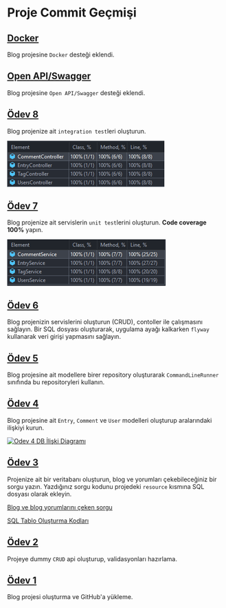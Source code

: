 # Proje Commit Geçmişi

## [Docker](https://github.com/Folksdev-camp/folksdev-aoserdardemirkol/commit/4bbdf0fb7809a7410a808149b894cc3b58547287)

Blog projesine `Docker` desteği eklendi.

## [Open API/Swagger](https://github.com/Folksdev-camp/folksdev-aoserdardemirkol/commit/c72ff559c481bd27ba92ca1dad9122f83517e138)

Blog projesine `Open API/Swagger` desteği eklendi.

## [Ödev 8](https://github.com/Folksdev-camp/folksdev-aoserdardemirkol/commit/e3a4be4f42e6f2299fce5523be05c543b4d029a6)

Blog projenize ait `integration test`leri oluşturun.

[![](./img/Integration%20Test.png "FolksDev & Kod Gemisi")](https://github.com/aoserdardemirkol/)

## [Ödev 7](https://github.com/Folksdev-camp/folksdev-aoserdardemirkol/commit/653da1ce2c0a44c16497579a86838ba7fdebeed8)

Blog projenize ait servislerin `unit test`lerini oluşturun. **Code coverage 100%** yapın.

[![](./img/JUnit%20Test.png "FolksDev & Kod Gemisi")](https://github.com/aoserdardemirkol/)

## [Ödev 6](https://github.com/Folksdev-camp/folksdev-aoserdardemirkol/commit/5e28fd9c04b26a9ad1f426627156d173fa4694fb)

Blog projenizin servislerini oluşturun (CRUD), contoller ile çalışmasını sağlayın. Bir SQL dosyası oluşturarak, uygulama
ayağı kalkarken `flyway` kullanarak veri girişi yapmasını sağlayın.

## [Ödev 5](https://github.com/Folksdev-camp/folksdev-aoserdardemirkol/commit/5e2569654cc36a518e7e12748665a4f75f7c1743)

Blog projesine ait modellere birer repository oluşturarak `CommandLineRunner` sınıfında bu repositoryleri kullanın.

## [Ödev 4](https://github.com/Folksdev-camp/folksdev-aoserdardemirkol/commit/c2238f3219a9e3b2824006ad7534268072f65652)

Blog projesine ait `Entry`, `Comment` ve `User` modelleri oluşturup aralarındaki ilişkiyi kurun.

[![](./img/odev-4.png "Odev 4 DB İlişki Diagramı")](https://github.com/ugurcandede/)

## [Ödev 3](https://github.com/Folksdev-camp/folksdev-aoserdardemirkol/commit/7ab529f3ef4fe0c3b5c27c857994ca9d6d0f9d27)

Projenize ait bir veritabanı oluşturun, blog ve yorumları çekebileceğiniz bir sorgu yazın. Yazdığınız sorgu kodunu
projedeki `resource` kısmına SQL dosyası olarak ekleyin.

[Blog ve blog yorumlarını çeken sorgu](https://github.com/Folksdev-camp/folksdev-aoserdardemirkol/blob/main/src/main/resources/odev3_dbDump.sql)

[SQL Tablo Oluşturma Kodları](https://github.com/Folksdev-camp/folksdev-aoserdardemirkol/blob/main/src/main/resources/blogDump.sql)

## [Ödev 2](https://github.com/Folksdev-camp/folksdev-aoserdardemirkol/commit/639b5e3aa374d7718c66ca9a464919d07cec62d1)

Projeye dummy `CRUD` api oluşturup, validasyonları hazırlama.

## [Ödev 1](https://github.com/Folksdev-camp/folksdev-aoserdardemirkol/commit/50b139c1abc1ab1fb89f9c36ee723ae63785118b)

Blog projesi oluşturma ve GitHub'a yükleme.
